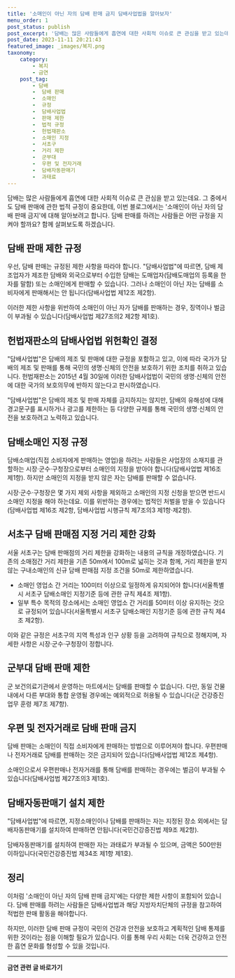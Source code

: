 ```yaml
---
title: '소매인이 아닌 자의 담배 판매 금지 담배사업법을 알아보자'
menu_order: 1
post_status: publish
post_excerpt: '담배는 많은 사람들에게 흡연에 대한 사회적 이슈로 큰 관심을 받고 있는데요. 그 중에서도 담배 판매에 관한 법적 규정이 중요한데, 이번 블로그에서는  소매인이 아닌 자의 담배 판매 금지 에 대해 알아보려고 합니다. 담배 판매를 하려는 사람들은 어떤 규정을 지켜야 할까요  함께 살펴보도록 하겠습니다.'
post_date: 2023-11-11 20:21:43
featured_image: _images/복지.png
taxonomy:
    category:
        - 복지
        - 금연
    post_tag:
        - 담배
        -  담배 판매
        -  소매인
        -  규정
        -  담배사업법
        -  판매 제한
        -  법적 규정
        -  헌법재판소
        -  소매인 지정
        -  서초구
        -  거리 제한
        -  군부대
        -  우편 및 전자거래
        -  담배자동판매기
        -  과태료
---
```




담배는 많은 사람들에게 흡연에 대한 사회적 이슈로 큰 관심을 받고 있는데요. 그 중에서도 담배 판매에 관한 법적 규정이 중요한데, 이번 블로그에서는 '소매인이 아닌 자의 담배 판매 금지'에 대해 알아보려고 합니다. 담배 판매를 하려는 사람들은 어떤 규정을 지켜야 할까요? 함께 살펴보도록 하겠습니다.

## 담배 판매 제한 규정
우선, 담배 판매는 규정된 제한 사항을 따라야 합니다. "담배사업법"에 따르면, 담배 제조업자가 제조한 담배와 외국으로부터 수입한 담배는 도매업자(담배도매업의 등록을 한 자를 말함) 또는 소매인에게 판매할 수 있습니다. 그러나 소매인이 아닌 자는 담배를 소비자에게 판매해서는 안 됩니다(담배사업법 제12조 제2항). 

이러한 제한 사항을 위반하여 소매인이 아닌 자가 담배를 판매하는 경우, 징역이나 벌금이 부과될 수 있습니다(담배사업법 제27조의2 제2항 제1호).

## 헌법재판소의 담배사업법 위헌확인 결정
"담배사업법"은 담배의 제조 및 판매에 대한 규정을 포함하고 있고, 이에 따라 국가가 담배의 제조 및 판매를 통해 국민의 생명·신체의 안전을 보호하기 위한 조치를 취하고 있습니다. 헌법재판소는 2015년 4월 30일에 이러한 담배사업법이 국민의 생명·신체의 안전에 대한 국가의 보호의무에 반하지 않는다고 판시하였습니다.

"담배사업법"은 담배의 제조 및 판매 자체를 금지하지는 않지만, 담배의 유해성에 대해 경고문구를 표시하거나 광고를 제한하는 등 다양한 규제를 통해 국민의 생명·신체의 안전을 보호하려고 노력하고 있습니다.

## 담배소매인 지정 규정
담배소매업(직접 소비자에게 판매하는 영업)을 하려는 사람들은 사업장의 소재지를 관할하는 시장·군수·구청장으로부터 소매인의 지정을 받아야 합니다(담배사업법 제16조 제1항). 하지만 소매인의 지정을 받지 않은 자는 담배를 판매할 수 없습니다.

시장·군수·구청장은 몇 가지 제외 사항을 제외하고 소매인의 지정 신청을 받으면 반드시 소매인 지정을 해야 하는데요. 이를 위반하는 경우에는 법적인 처벌을 받을 수 있습니다(담배사업법 제16조 제2항, 담배사업법 시행규칙 제7조의3 제1항·제2항).

## 서초구 담배 판매점 지정 거리 제한 강화
서울 서초구는 담배 판매점의 거리 제한을 강화하는 내용의 규칙을 개정하였습니다. 기존의 소매점간 거리 제한을 기존 50m에서 100m로 넓히는 것과 함께, 거리 제한을 받지 않는 구내소매인의 신규 담배 판매점 지정 조건을 50m로 제한하였습니다.

- 소매인 영업소 간 거리는 100미터 이상으로 일정하게 유지되어야 합니다(서울특별시 서초구 담배소매인 지정기준 등에 관한 규칙 제4조 제1항).
- 일부 특수 목적의 장소에서는 소매인 영업소 간 거리를 50미터 이상 유지하는 것으로 규정되어 있습니다(서울특별시 서초구 담배소매인 지정기준 등에 관한 규칙 제4조 제2항).

이와 같은 규정은 서초구의 지역 특성과 인구 상황 등을 고려하여 규칙으로 정해지며, 자세한 사항은 시장·군수·구청장이 정합니다.

## 군부대 담배 판매 제한
군 보건의료기관에서 운영하는 마트에서는 담배를 판매할 수 없습니다. 다만, 동일 건물 내에서 다른 부대와 통합 운영될 경우에는 예외적으로 허용될 수 있습니다(군 건강증진 업무 훈령 제7조 제7항).

## 우편 및 전자거래로 담배 판매 금지
담배 판매는 소매인이 직접 소비자에게 판매하는 방법으로 이루어져야 합니다. 우편판매나 전자거래로 담배를 판매하는 것은 금지되어 있습니다(담배사업법 제12조 제4항).

소매인으로서 우편판매나 전자거래를 통해 담배를 판매하는 경우에는 벌금이 부과될 수 있습니다(담배사업법 제27조의3 제1호).

## 담배자동판매기 설치 제한
"담배사업법"에 따르면, 지정소매인이나 담배를 판매하는 자는 지정된 장소 외에서는 담배자동판매기를 설치하여 판매하면 안됩니다(국민건강증진법 제9조 제2항).

담배자동판매기를 설치하여 판매한 자는 과태료가 부과될 수 있으며, 금액은 500만원 이하입니다(국민건강증진법 제34조 제1항 제1호).

## 정리
이처럼 '소매인이 아닌 자의 담배 판매 금지'에는 다양한 제한 사항이 포함되어 있습니다. 담배 판매를 하려는 사람들은 담배사업법과 해당 지방자치단체의 규정을 참고하여 적법한 판매 활동을 해야합니다.

하지만, 이러한 담배 판매 규정이 국민의 건강과 안전을 보호하고 계획적인 담배 통제를 위한 것이라는 점을 이해할 필요가 있습니다. 이를 통해 우리 사회는 더욱 건강하고 안전한 흡연 문화를 형성할 수 있을 것입니다. 


<!-- wp:separator -->
<hr class="wp-block-separator has-alpha-channel-opacity"/>
<!-- /wp:separator -->

<!-- wp:group {"backgroundColor":"base","layout":{"type":"constrained"}} -->
<div class="wp-block-group has-base-background-color has-background"><!-- wp:paragraph {"align":"center","fontSize":"medium"} -->
<p class="has-text-align-center has-large-font-size"><strong>금연 관련 글 바로가기</strong></p>
<!-- /wp:paragraph -->


<!-- wp:latest-posts
{"categories":[{"id":15153,"count":19,"description":"","link":"https://uknowlaw.com/category/%ea%b8%88%ec%97%b0/","name":"금연","slug":"금연","taxonomy":"category","parent":0,"meta":[],"_links":{"self":[{"href":"https://uknowlaw.com/wp-json/wp/v2/categories/15153"}],"collection":[{"href":"https://uknowlaw.com/wp-json/wp/v2/categories"}],"about":[{"href":"https://uknowlaw.com/wp-json/wp/v2/taxonomies/category"}],"wp:post_type":[{"href":"https://uknowlaw.com/wp-json/wp/v2/posts?categories=15153"}],"curies":[{"name":"wp","href":"https://api.w.org/{rel}","templated":true}]}}],"postsToShow":100,"excerptLength":28,"postLayout":"grid","columns":2,"featuredImageAlign":"left","featuredImageSizeSlug":"large","fontSize":"small"} /--></div>
<!-- /wp:group -->